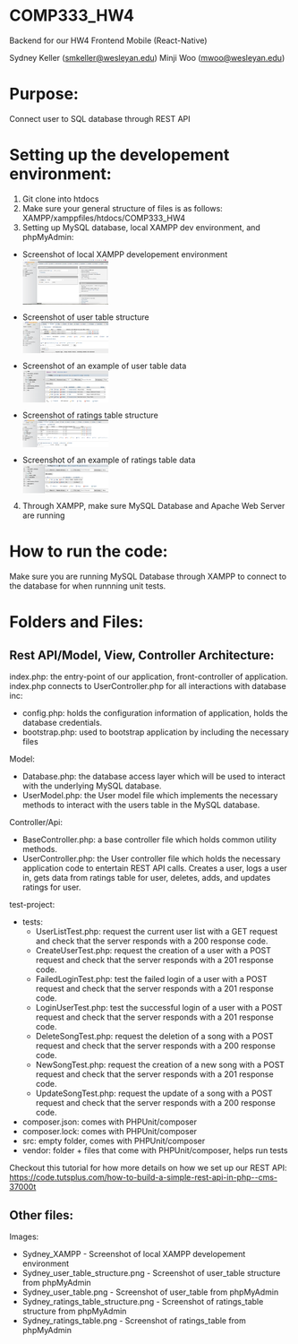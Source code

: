 # COMP333_HW4
Backend for our HW4 Frontend Mobile (React-Native)

Sydney Keller (<smkeller@wesleyan.edu>)
Minji Woo (<mwoo@wesleyan.edu>)


# Purpose:
Connect user to SQL database through REST API

# Setting up the developement environment:
1. Git clone into htdocs
2. Make sure your general structure of files is as follows: XAMPP/xamppfiles/htdocs/COMP333_HW4
3. Setting up MySQL database, local XAMPP dev environment, and phpMyAdmin:

- Screenshot of local XAMPP developement environment 
</br><img align ="center"
height="32%"
width="32%"
src="./Images/Sydney_XAMPP.png"
alt="Screenshot of local XAMPP developement environment"
/>

- Screenshot of user table structure
</br><img align ="center"
height="32%"
width="32%"
src="./Images/Sydney_user_table_structure.png"
alt="Screenshot of user_table structure"
/>

- Screenshot of an example of user table data
</br><img align ="center"
height="32%"
width="32%"
src="./Images/Sydney_user_table.png"
alt="Screenshot of user_table"
/>

- Screenshot of ratings table structure
</br><img align ="center"
height="32%"
width="32%"
src="./Images/Sydney_ratings_table_structure.png"
alt="Screenshot of ratings_table structure"
/>

- Screenshot of an example of ratings table data
</br><img align ="center"
height="32%"
width="32%"
src="./Images/Sydney_ratings_table.png"
alt="Screenshot of ratings_table"
/>
4. Through XAMPP, make sure MySQL Database and Apache Web Server are running

# How to run the code:
Make sure you are running MySQL Database through XAMPP to connect to the database for when runnning unit tests.</br>

# Folders and Files:
## Rest API/Model, View, Controller Architecture:
index.php: the entry-point of our application, front-controller of application. index.php connects to UserController.php for all interactions with database</br>
inc:
 - config.php: holds the configuration information of application, holds the database credentials. 
 - bootstrap.php: used to bootstrap  application by including the necessary files
 <!-- end of the list -->
Model:
- Database.php: the database access layer which will be used to interact with the underlying MySQL database.
- UserModel.php: the User model file which implements the necessary methods to interact with the users table in the MySQL database.
<!-- end of the list -->
Controller/Api:
- BaseController.php: a base controller file which holds common utility methods.
- UserController.php: the User controller file which holds the necessary application code to entertain REST API calls. Creates a user, logs a user in, gets data from ratings table for user, deletes, adds, and updates ratings for user.
<!-- end of the list -->
test-project:
- tests:
    - UserListTest.php: request the current user list with a GET request and check that the server responds with a 200 response code.
    - CreateUserTest.php: request the creation of a user with a POST request and check that the server responds with a 201 response code.
    - FailedLoginTest.php: test the failed login of a user with a POST request and check that the server responds with a 201 response code.
    - LoginUserTest.php: test the successful login of a user with a POST request and check that the server responds with a 201 response code.
    - DeleteSongTest.php: request the deletion of a song with a POST request and check that the server responds with a 200 response code.
    - NewSongTest.php: request the creation of a new song with a POST request and check that the server responds with a 201 response code.
    - UpdateSongTest.php: request the update of a song with a POST request and check that the server responds with a 200 response code.
- composer.json: comes with PHPUnit/composer
- composer.lock: comes with PHPUnit/composer 
- src: empty folder, comes with PHPUnit/composer
- vendor: folder + files that come with PHPUnit/composer, helps run tests

<!-- end of the list -->
Checkout this tutorial for how more details on how we set up our REST API:
https://code.tutsplus.com/how-to-build-a-simple-rest-api-in-php--cms-37000t

## Other files:
Images:
- Sydney_XAMPP - Screenshot of local XAMPP developement environment
- Sydney_user_table_structure.png - Screenshot of user_table structure from phpMyAdmin
- Sydney_user_table.png - Screenshot of user_table from phpMyAdmin
- Sydney_ratings_table_structure.png - Screenshot of ratings_table structure from phpMyAdmin
- Sydney_ratings_table.png - Screenshot of ratings_table from phpMyAdmin